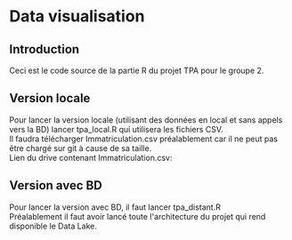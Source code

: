 # Data visualisation
## Introduction
Ceci est le code source de la partie R du projet TPA pour le groupe 2.
## Version locale
Pour lancer la version locale (utilisant des données en local et sans appels vers la BD) lancer tpa_local.R qui utilisera les fichiers CSV.  
Il faudra télécharger Immatriculation.csv préalablement car il ne peut pas être chargé sur git à cause de sa taille.  
Lien du drive contenant Immatriculation.csv: 
## Version avec BD
Pour lancer la version avec BD, il faut lancer tpa_distant.R  
Préalablement il faut avoir lancé toute l'architecture du projet qui rend disponible le Data Lake.